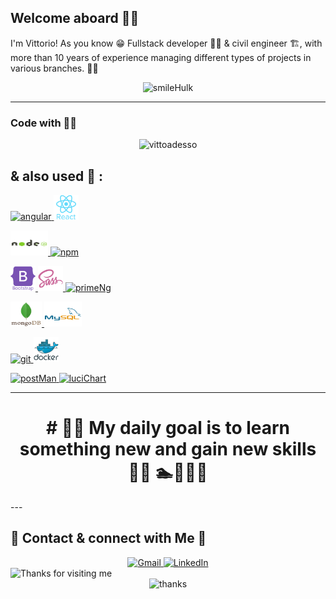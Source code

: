 ## Welcome aboard 👩‍🚀
I'm Vittorio! As you know 😁 Fullstack developer 👨‍💻 & civil engineer 🏗️, with more than 10 years of experience managing different types of projects in various branches. 🦾🌱

<div align="center">
   <img alt="smileHulk" src="https://user-images.githubusercontent.com/78548192/172897501-615a8143-93e2-46ce-9353-c7b9e6f3e7bd.gif"/>
</div>

---

<h3 align="left"> Code with 👨‍💻 </h3>

<div  align="center">
   <img src="https://github-readme-stats.vercel.app/api/top-langs?username=vittoadesso&show_icons=true&locale=en&layout=compact&theme=merko" alt="vittoadesso" />
</div>

## & also used 👀 : 

<p align="left"> <a href="https://angular.io" target="_blank" rel="noreferrer"> <img src="https://angular.io/assets/images/logos/angular/angular.svg" alt="angular" width="40" height="40"/> </a> <a href="https://reactjs.org/" target="_blank" rel="noreferrer"> <img src="https://raw.githubusercontent.com/devicons/devicon/master/icons/react/react-original-wordmark.svg" alt="react" width="40" height="40"/> </a> 

<a href="https://nodejs.org" target="_blank" rel="noreferrer"> <img src="https://raw.githubusercontent.com/devicons/devicon/master/icons/nodejs/nodejs-original-wordmark.svg" alt="nodejs" width="60" height="40"/> </a> <a href="https://www.npmjs.com/" target="_blank" rel="noreferrer"> <img src="https://cdn.rawgit.com/standard/standard/master/docs/logos/npm.png" alt="npm" width="40" height="20"/> </a> 

<a href="https://getbootstrap.com" target="_blank" rel="noreferrer"> <img src="https://raw.githubusercontent.com/devicons/devicon/master/icons/bootstrap/bootstrap-plain-wordmark.svg" alt="bootstrap" width="40" height="40"/> </a> <a href="https://sass-lang.com" target="_blank" rel="noreferrer"> <img src="https://raw.githubusercontent.com/devicons/devicon/master/icons/sass/sass-original.svg" alt="sass" width="40" height="40"/> </a> <a href="https://www.primefaces.org/" target="_blank" rel="noreferrer"> <img src="https://user-images.githubusercontent.com/78548192/172892573-31e9a2cd-a0d9-4066-9837-6124c9ed2cd1.png" alt="primeNg" width="40" height="40"/> </a> 
   
<a href="https://www.mongodb.com/" target="_blank" rel="noreferrer"> <img src="https://raw.githubusercontent.com/devicons/devicon/master/icons/mongodb/mongodb-original-wordmark.svg" alt="mongodb" width="50" height="40"/> </a> <a href="https://www.mysql.com/" target="_blank" rel="noreferrer"> <img src="https://raw.githubusercontent.com/devicons/devicon/master/icons/mysql/mysql-original-wordmark.svg" alt="mysql" width="60" height="40"/> </a> 

<a href="https://git-scm.com/" target="_blank" rel="noreferrer"> <img src="https://www.vectorlogo.zone/logos/git-scm/git-scm-icon.svg" alt="git" width="40" height="40"/> </a> <a href="https://www.docker.com/" target="_blank" rel="noreferrer"> <img src="https://raw.githubusercontent.com/devicons/devicon/master/icons/docker/docker-original-wordmark.svg" alt="docker" width="40" height="40"/> </a>   

<a href="https://www.postman.com/" target="_blank" rel="noreferrer"> <img src="https://img.shields.io/badge/Postman-FF6C37?style=for-the-badge&logo=postman&logoColor=white" alt="postMan" width="40" height="40"/> </a> <a href=" https://app.diagrams.net/" target="_blank" rel="noreferrer"> <img src="https://th.bing.com/th/id/OIP.suNy2e6DY-dAg08IGK4K9AHaHa?pid=ImgDet&rs=1" alt="luciChart" width="40" height="40"/> </a>   
  
   
--- 
<h1 align="center">
   # 👨‍💻 My daily goal is to learn something new and gain new skills 👨‍💻 🏊🏋️‍♀️🚴
</h1>
---

## 🔗 Contact & connect with Me 🔗

<div align="center">
  <a href="mailto:adessovittorio8@gmail.com">
      <img alt="Gmail" src="https://img.shields.io/badge/Gmail-D14836?style=for-the-badge&logo=gmail&logoColor=white" />
  </a>
  <a href="https://www.linkedin.com/in/vittorioAdesso/" target="_blank">
      <img alt="LinkedIn" src="https://img.shields.io/badge/linkedin%20-%230077B5.svg?&style=for-the-badge&logo=linkedin&logoColor=white"/>
  </a>
</div> 


<img height="120" alt="Thanks for visiting me" width="100%" src="https://raw.githubusercontent.com/BrunnerLivio/brunnerlivio/master/images/marquee.svg" />

<div align="center">
   <img alt="thanks" src="https://user-images.githubusercontent.com/78548192/172897165-136a03ee-712c-4b0d-9638-40f0c43b5135.gif"/>
</div>
